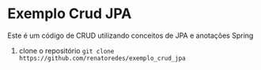 # Exemplo Crud JPA
Este é um código de CRUD utilizando conceitos de JPA e anotações Spring
1. clone o repositório `git clone https://github.com/renatoredes/exemplo_crud_jpa`
